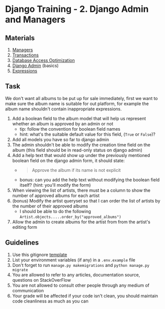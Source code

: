 # Django Training - 2. Django Admin and Managers

## Materials
1. [Managers](https://docs.djangoproject.com/en/4.0/topics/db/managers/)
2. [Transactions](https://docs.djangoproject.com/en/4.0/topics/db/transactions/)
3. [Database Access Optimization](https://docs.djangoproject.com/en/4.0/topics/db/optimization/)
4. [Django Admin](https://docs.djangoproject.com/en/4.0/ref/contrib/admin/) (basics)
5. [Expressions](https://docs.djangoproject.com/en/4.0/ref/models/expressions/)

## Task
We don't want all albums to be put up for sale immediately, first we want to make sure the album name is suitable for out platform, for example
the album name shouldn't contain inappropriate expressions.

1. Add a boolean field to the album model that will help us represent whether an album is approved by an admin or not
    * tip: follow the convention for boolean field names
    * hint: what's the suitable default value for this field, (`True` or `False`)?
2. Add all models you have so far to django admin
3. The admin shouldn't be able to modify the creation time field on the album (this field should be in read-only status on django admin)
4. Add a help text that would show up under the previously mentioned boolean field on the django admin form, it should state: 
    * > Approve the album if its name is not explicit
    * bonus: can you add the help text without modifying the boolean field itself? (hint: you'll modify the form)
5. When viewing the list of artists, there must be a column to show the number of approved albums for each artist
6. (bonus) Modify the artist queryset so that I can order the list of artists by the number of their approved albums
    * I should be able to do the following `Artist.objects.....order_by("approved_albums")`
7. Allow the admin to create albums for the artist from from the artist's editing form

## Guidelines
1. Use this gitignore [template](https://raw.githubusercontent.com/github/gitignore/master/Python.gitignore)
2. List your environment variables (if any) in a `.env.example` file
3. Don't forget to run `manage.py makemigrations` and `python manage.py migrate`
4. You are allowed to refer to any articles, documentation source, questions on StackOverFlow
5. You are not allowed to consult other people through any medium of communication
6. Your grade will be affected if your code isn't clean, you should maintain code cleanliness as much as you can
